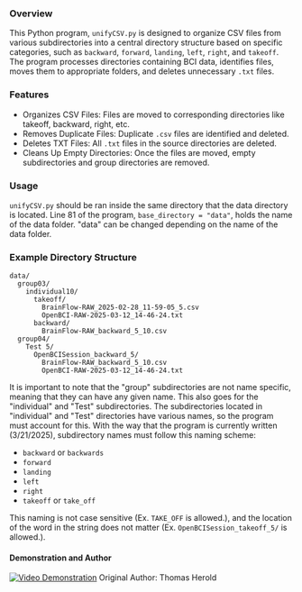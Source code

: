 ### Overview

This Python program, `unifyCSV.py` is designed to organize CSV files from various subdirectories into a central directory structure based on specific categories, such as `backward`, `forward`, `landing`, `left`, `right`, and `takeoff`. The program processes directories containing BCI data, identifies files, moves them to appropriate folders, and deletes unnecessary `.txt` files.


### Features

- Organizes CSV Files: Files are moved to corresponding directories like takeoff, backward, right, etc.
- Removes Duplicate Files: Duplicate `.csv` files are identified and deleted.
- Deletes TXT Files: All `.txt` files in the source directories are deleted.
- Cleans Up Empty Directories: Once the files are moved, empty subdirectories and group directories are removed.


### Usage

`unifyCSV.py` should be ran inside the same directory that the data directory is located. Line 81 of the program, `base_directory = "data"`, holds the name of the data folder. "data" can be changed depending on the name of the data folder.


### Example Directory Structure

```
data/
  group03/
    individual10/
      takeoff/
        BrainFlow-RAW_2025-02-28_11-59-05_5.csv
        OpenBCI-RAW-2025-03-12_14-46-24.txt
      backward/
        BrainFlow-RAW_backward_5_10.csv
  group04/
    Test 5/
      OpenBCISession_backward_5/
        BrainFlow-RAW_backward_5_10.csv
        OpenBCI-RAW-2025-03-12_14-46-24.txt
```

It is important to note that the "group" subdirectories are not name specific, meaning that they can have any given name. This also goes for the "individual" and "Test" subdirectories. The subdirectories located in "individual" and "Test" directories have various names, so the program must account for this. With the way that the program is currently written (3/21/2025), subdirectory names must follow this naming scheme:

- `backward` or `backwards`
- `forward`
- `landing`
- `left`
- `right`
- `takeoff` or `take_off`

This naming is not case sensitive (Ex. `TAKE_OFF` is allowed.), and the location of the word in the string does not matter (Ex. `OpenBCISession_takeoff_5/` is allowed.).


#### Demonstration and Author 
[![Video Demonstration](https://img.youtube.com/vi/J5JI_SrRVtA/0.jpg)](https://www.youtube.com/watch?v=J5JI_SrRVtA)
Original Author: Thomas Herold
